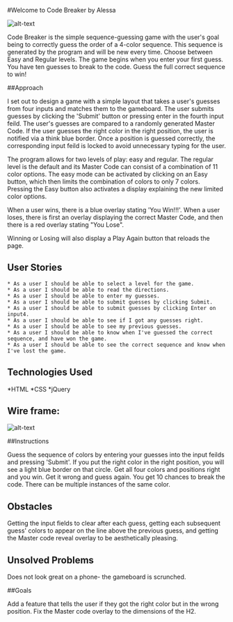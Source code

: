 #Welcome to Code Breaker by Alessa 

![alt-text]('images/codebreaker.png')

Code Breaker is the simple sequence-guessing game with the user's goal being to correctly guess the order of a 4-color sequence. This sequence is generated by the program and will be new every time. 
Choose between Easy and Regular levels. The game begins when you enter your first guess. You have ten guesses to break to the code. Guess the full correct sequence to win! 

##Approach

I set out to design a game with a simple layout that takes a user's guesses from four inputs and matches them to the gameboard. The user submits guesses by clicking the 'Submit' button or pressing enter in the fourth input feild. The user's guesses are compared to a randomly generated Master Code. If the user guesses the right color in the right position, the user is notified via a think blue border. Once a position is guessed correctly, the corresponding input feild is locked to avoid unnecessary typing for the user. 

The program allows for two levels of play: easy and regular. The regular level is the default and its Master Code can consist of a combination of 11 color options. The easy mode can be activated by clicking on an Easy button, which then limits the combination of colors to only 7 colors. Pressing the Easy button also activates a display explaining the new limited color options. 

When a user wins, there is a blue overlay stating 'You Win!!!'. When a user loses, there is first an overlay displaying the correct Master Code, and then there is a red overlay stating "You Lose". 

Winning or Losing will also display a Play Again button that reloads the page. 


## User Stories
    * As a user I should be able to select a level for the game. 
    * As a user I should be able to read the directions. 
    * As a user I should be able to enter my guesses.
    * As a user I should be able to submit guesses by clicking Submit.
    * As a user I should be able to submit guesses by clicking Enter on input4.
    * As a user I should be able to see if I got any guesses right.
    * As a user I should be able to see my previous guesses. 
    * As a user I should be able to know when I've guessed the correct sequence, and have won the game. 
    * As a user I should be able to see the correct sequence and know when I've lost the game. 


## Technologies Used

*HTML
*CSS
*jQuery

## Wire frame:
![alt-text]('images/codebreaker-wireframe.png')

##Instructions 

Guess the sequence of colors by entering your guesses into the input feilds and pressing 'Submit'. If you put the right color in the right position, you will see a light blue border on that circle.
Get all four colors and positions right and you win. Get it wrong and guess again. You get 10 chances to break the code. There can be multiple instances of the same color. 

## Obstacles

Getting the input fields to clear after each guess, getting each subsequent guess' colors to appear on the line above the previous guess, and getting the Master code reveal overlay to be aesthetically pleasing. 

## Unsolved Problems

Does not look great on a phone- the gameboard is scrunched.  

##Goals

Add a feature that tells the user if they got the right color but in the wrong position. Fix the Master code overlay to the dimensions of the H2. 


